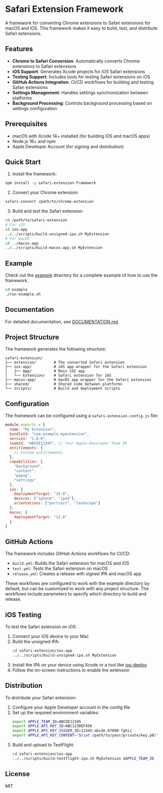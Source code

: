 # Safari Extension Framework

A framework for converting Chrome extensions to Safari extensions for macOS and iOS. This framework makes it easy to build, test, and distribute Safari extensions.

## Features

- **Chrome to Safari Conversion**: Automatically converts Chrome extensions to Safari extensions
- **iOS Support**: Generates Xcode projects for iOS Safari extensions
- **Testing Support**: Includes tools for testing Safari extensions on iOS
- **GitHub Actions Integration**: CI/CD workflows for building and testing Safari extensions
- **Settings Management**: Handles settings synchronization between platforms
- **Background Processing**: Controls background processing based on settings configuration

## Prerequisites

- macOS with Xcode 14+ installed (for building iOS and macOS apps)
- Node.js 16+ and npm
- Apple Developer Account (for signing and distribution)

## Quick Start

1. Install the framework:

```bash
npm install -g safari-extension-framework
```

2. Convert your Chrome extension:

```bash
safari-convert /path/to/chrome-extension
```

3. Build and test the Safari extension:

```bash
cd /path/to/safari-extension
# For iOS
cd ios-app
../../scripts/build-unsigned-ipa.sh MyExtension
# For macOS
cd ../macos-app
../../scripts/build-macos-app.sh MyExtension
```

## Example

Check out the [example](./example) directory for a complete example of how to use the framework.

```bash
cd example
./run-example.sh
```

## Documentation

For detailed documentation, see [DOCUMENTATION.md](./DOCUMENTATION.md).

## Project Structure

The framework generates the following structure:

```
safari-extension/
├── extension/        # The converted Safari extension
├── ios-app/          # iOS app wrapper for the Safari extension
│   ├── App/          # Main iOS app
│   └── Extension/    # Safari extension for iOS
├── macos-app/        # macOS app wrapper for the Safari extension
├── shared/           # Shared code between platforms
└── scripts/          # Build and deployment scripts
```

## Configuration

The framework can be configured using a `safari-extension.config.js` file:

```javascript
module.exports = {
  name: "My Extension",
  bundleId: "com.example.myextension",
  version: "1.0.0",
  teamId: "ABCDE12345", // Your Apple Developer Team ID
  entitlements: {
    // Custom entitlements
  },
  capabilities: [
    "background",
    "content",
    "popup",
    "settings"
  ],
  ios: {
    deploymentTarget: "15.0",
    devices: ["iphone", "ipad"],
    orientations: ["portrait", "landscape"]
  },
  macos: {
    deploymentTarget: "12.0"
  }
}
```

## GitHub Actions

The framework includes GitHub Actions workflows for CI/CD:

- `build.yml`: Builds the Safari extension for macOS and iOS
- `test.yml`: Tests the Safari extension on macOS
- `release.yml`: Creates a release with signed IPA and macOS app

These workflows are configured to work with the example directory by default, but can be customized to work with any project structure. The workflows include parameters to specify which directory to build and release.

## iOS Testing

To test the Safari extension on iOS:

1. Connect your iOS device to your Mac
2. Build the unsigned IPA:
   ```bash
   cd safari-extension/ios-app
   ../../scripts/build-unsigned-ipa.sh MyExtension
   ```
3. Install the IPA on your device using Xcode or a tool like [ios-deploy](https://github.com/ios-control/ios-deploy)
4. Follow the on-screen instructions to enable the extension

## Distribution

To distribute your Safari extension:

1. Configure your Apple Developer account in the config file
2. Set up the required environment variables:
   ```bash
   export APPLE_TEAM_ID=ABCDE12345
   export APPLE_API_KEY_ID=ABC123DEF456
   export APPLE_API_KEY_ISSUER_ID=12345-abcde-67890-fghij
   export APPLE_API_KEY_CONTENT="$(cat /path/to/your/private/key.p8)"
   ```
3. Build and upload to TestFlight:
   ```bash
   cd safari-extension/ios-app
   ../../scripts/build-testflight-ipa.sh MyExtension $APPLE_TEAM_ID
   ```

## License

MIT